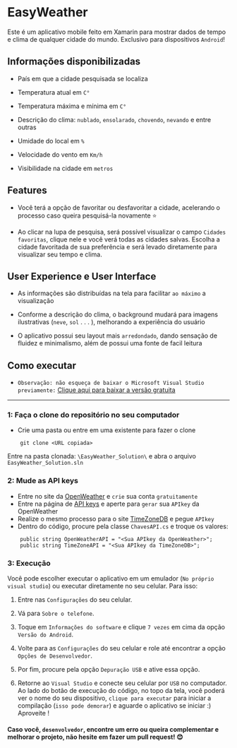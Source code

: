 # EasyWeather 

Este é um aplicativo mobile feito em Xamarin para mostrar dados de tempo e clima de qualquer cidade do mundo. Exclusivo para dispositivos `Android`!

## Informações disponibilizadas
- País em que a cidade pesquisada se localiza

- Temperatura atual em `C°`

- Temperatura máxima e mínima em `C°`

- Descrição do clima: `nublado`, `ensolarado`, `chovendo`, `nevando` e entre outras

- Umidade do local em `%` 

- Velocidade do vento em `Km/h`

- Visibilidade na cidade em `metros`

## Features
- Você terá a opção de favoritar ou desfavoritar a cidade, acelerando o processo caso queira pesquisá-la novamente ⭐

- Ao clicar na lupa de pesquisa, será possível visualizar o campo `Cidades favoritas`, clique nele e você verá todas as cidades salvas. Escolha a cidade favoritada de sua preferência e será levado diretamente para visualizar seu tempo e clima.

## User Experience e User Interface

- As informações são distribuídas na tela para facilitar `ao máximo` a visualização

- Conforme a descrição do clima, o background mudará para imagens ilustrativas (`neve`, `sol` . . . ), melhorando a experiência do usuário

- O aplicativo possui seu layout mais `arredondado`, dando sensação de fluidez e minimalismo, além de possui uma fonte de facil leitura
  
  
## Como executar
- `Observação: não esqueça de baixar o Microsoft Visual Studio previamente:` [Clique aqui para baixar a versão gratuita](https://visualstudio.microsoft.com/pt-br/downloads/)

---

### 1: Faça o clone do repositório no seu computador

- Crie uma pasta ou entre em uma existente para fazer o clone

~~~ 
    git clone <URL copiada>
~~~

Entre na pasta clonada: `\EasyWeather_Solution\` e abra o arquivo `EasyWeather_Solution.sln`

### 2: Mude as API keys

- Entre no site da [OpenWeather](https://openweathermap.org/api) e `crie` sua conta `gratuitamente`
- Entre na página de [API keys](https://home.openweathermap.org/api_keys) e aperte para `gerar` sua `APIkey` da OpenWeather
- Realize o mesmo processo para o site [TimeZoneDB](https://timezonedb.com/api) e pegue `APIkey`
- Dentro do código, procure pela classe `ChavesAPI.cs` e troque os valores:
~~~
    public string OpenWeatherAPI = "<Sua APIkey da OpenWeather>";
    public string TimeZoneAPI = "<Sua APIkey da TimeZoneDB>";
~~~

### 3: Execução

Você pode escolher executar o aplicativo em um emulador (`No próprio visual studio`) ou executar diretamente no seu celular. Para isso:

1. Entre nas `Configurações` do seu celular.

2. Vá para `Sobre o telefone`.

3. Toque em `Informações do software` e clique `7 vezes` em cima da opção `Versão do Android`.

4. Volte para as `Configurações` do seu celular e role até encontrar a opção `Opções de Desenvolvedor`. 

5. Por fim, procure pela opção `Depuração USB` e ative essa opção.

6. Retorne ao `Visual Studio` e conecte seu celular por `USB` no computador. Ao lado do botão de execução do código, no topo da tela, você poderá ver o nome do seu dispositivo, `clique para executar` para iniciar a compilação (`isso pode demorar`) e aguarde o aplicativo se iniciar :) Aproveite !


#### Caso você, `desenvolvedor`, encontre um erro ou queira complementar e melhorar o projeto, não hesite em fazer um pull request! 😊








